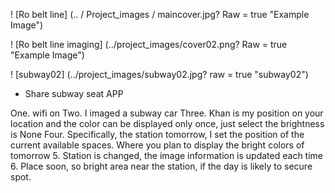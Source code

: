 ! [Ro belt line] (.. / Project_images / maincover.jpg? Raw = true "Example Image") 

! [Ro belt line imaging] (../project_images/cover02.png? Raw = true "Example Image") 

! [subway02] (../project_images/subway02.jpg? raw = true "subway02") 

- Share subway seat APP 

One. wifi on 
Two. I imaged a subway car 
Three. Khan is my position on your location and the color can be displayed only once, just select the brightness is None 
Four. Specifically, the station tomorrow, I set the position of the current available spaces. Where you plan to display the bright colors of tomorrow 
5. Station is changed, the image information is updated each time 
6. Place soon, so bright area near the station, if the day is likely to secure spot.